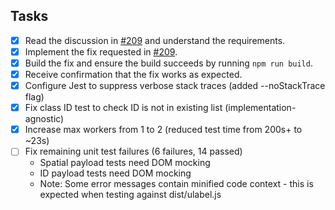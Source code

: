 ## Tasks
- [x] Read the discussion in [#209](https://github.com/SenteraLLC/ulabel/issues/209) and understand the requirements.
- [x] Implement the fix requested in [#209](https://github.com/SenteraLLC/ulabel/issues/209).
- [x] Build the fix and ensure the build succeeds by running `npm run build`.
- [x] Receive confirmation that the fix works as expected.
- [x] Configure Jest to suppress verbose stack traces (added --noStackTrace flag)
- [x] Fix class ID test to check ID is not in existing list (implementation-agnostic)
- [x] Increase max workers from 1 to 2 (reduced test time from 200s+ to ~23s)
- [ ] Fix remaining unit test failures (6 failures, 14 passed)
  - Spatial payload tests need DOM mocking
  - ID payload tests need DOM mocking
  - Note: Some error messages contain minified code context - this is expected when testing against dist/ulabel.js
